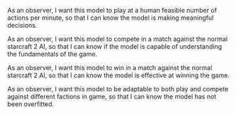 As an observer, I want this model to play at a human feasible number of actions per minute, so that I can know the model is 
making meaningful decisions.

As an observer, I want this model to compete in a match against the normal starcraft 2 AI, so that I can know if the model is 
capable of understanding the fundamentals of the game.

As an observer, I want this model to win in a match against the normal starcraft 2 AI, so that I can know the model is 
effective at winning the game.

As an observer, I want this model to be adaptable to both play and compete against different factions in game, so that I can 
know the model has not been overfitted.
